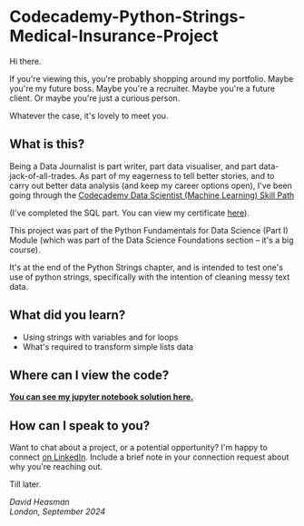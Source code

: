 # Codecademy-Python-Strings-Medical-Insurance-Project

Hi there. 

If you're viewing this, you're probably shopping around my portfolio. Maybe you're my future boss. Maybe you're a recruiter. Maybe you're a future client. Or maybe you're just a curious person. 

Whatever the case, it's lovely to meet you. 

## What is this?

Being a Data Journalist is part writer, part data visualiser, and part data-jack-of-all-trades. As part of my eagerness to tell better stories, and to carry out better data analysis (and keep my career options open), I've been going through the [Codecademy Data Scientist (Machine Learning) Skill Path](https://www.codecademy.com/learn/paths/data-science) 

(I've completed the SQL part. You can view my certificate [here](https://drive.google.com/file/d/1Legrq2X0gKU4fsR8XU_1eY_9k3Ftid8g/view?usp=drive_link)). 

This project was part of the Python Fundamentals for Data Science (Part I) Module (which was part of the Data Science Foundations section – it's a big course). 

It's at the end of the Python Strings chapter, and is intended to test one's use of python strings, specifically with the intention of cleaning messy text data.

## What did you learn?

* Using strings with variables and for loops
* What's required to transform simple lists data

## Where can I view the code?

**[You can see my jupyter notebook solution here.](https://nbviewer.org/github/david-heasman00/Codecademy-Python-Strings-Medical-Insurance-Project/blob/main/Python%20Strings%20Medical%20Insurance.ipynb)**

## How can I speak to you?

Want to chat about a project, or a potential opportunity? I'm happy to connect [on LinkedIn](https://www.linkedin.com/in/davidheasman/). Include a brief note in your connection request about why you're reaching out. 

Till later. 

*David Heasman*\
*London, September 2024*
